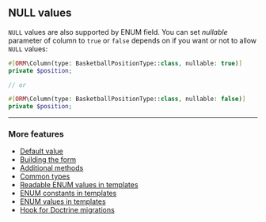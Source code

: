 ## NULL values

`NULL` values are also supported by ENUM field. You can set *nullable* parameter of column to `true` or `false` depends on if you want or not to allow `NULL` values:

```php
#[ORM\Column(type: BasketballPositionType::class, nullable: true)]
private $position;

// or

#[ORM\Column(type: BasketballPositionType::class, nullable: false)]
private $position;
```

---

### More features

* [Default value](./default_value.md "Default value")
* [Building the form](./building_the_form.md "Building the form")
* [Additional methods](./additional_methods.md "Additional methods")
* [Common types](./common_types.md "Common types")
* [Readable ENUM values in templates](./readable_enum_values_in_template.md "Readable ENUM values in templates")
* [ENUM constants in templates](./enum_constants_in_templates.md "ENUM constants in templates")
* [ENUM values in templates](./enum_values_in_templates.md "ENUM values in templates")
* [Hook for Doctrine migrations](./hook_for_doctrine_migrations.md "Hook for Doctrine migrations")
